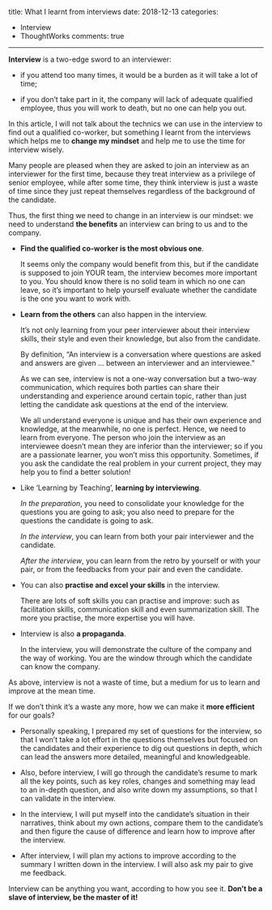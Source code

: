 title: What I learnt from interviews
date: 2018-12-13
categories:
- Interview
- ThoughtWorks
comments: true
---

**Interview** is a two-edge sword to an interviewer:

- if you attend too many times, it would be a burden as it will take a lot of time;

- if you don’t take part in it, the company will lack of adequate qualified employee, thus you will work to death, but no one can help you out.

In this article, I will not talk about the technics we can use in the interview to find out a qualified co-worker, but something I learnt from the interviews which helps me to **change my mindset** and help me to use the time for interview wisely.

Many people are pleased when they are asked to join an interview as an interviewer for the first time, because they treat interview as a privilege of senior employee, while after some time, they think interview is just a waste of time since they just repeat themselves regardless of the background of the candidate.

Thus, the first thing we need to change in an interview is our mindset: we need to understand **the benefits** an interview can bring to us and to the company.

*  **Find the qualified co-worker is the most obvious one**.

    It seems only the company would benefit from this, but if the candidate is supposed to join YOUR team, the interview becomes more important to you. You should know there is no solid team in which no one can leave, so it’s important to help yourself evaluate whether the candidate is the one you want to work with.

*  **Learn from the others** can also happen in the interview.

    It’s not only learning from your peer interviewer about their interview skills, their style and even their knowledge, but also from the candidate.

    By definition, “An interview is a conversation where questions are asked and answers are given … between an interviewer and an interviewee.”

    As we can see, interview is not a one-way conversation but a two-way communication, which requires both parties can share their understanding and experience around certain topic, rather than just letting the candidate ask questions at the end of the interview.

    We all understand everyone is unique and has their own experience and knowledge, at the meanwhile, no one is perfect. Hence, we need to learn from everyone. The person who join the interview as an interviewee doesn’t mean they are inferior than the interviewer; so if you are a passionate learner, you won’t miss this opportunity. Sometimes, if you ask the candidate the real problem in your current project, they may help you to find a better solution!

*  Like ‘Learning by Teaching’, **learning by interviewing**.

    *In the preparation*, you need to consolidate your knowledge for the questions you are going to ask; you also need to prepare for the questions the candidate is going to ask.

    *In the interview*, you can learn from both your pair interviewer and the candidate.

    *After the interview*, you can learn from the retro by yourself or with your pair, or from the feedbacks from your pair and even the candidate.

*  You can also **practise and excel your skills** in the interview.

    There are lots of soft skills you can practise and improve: such as facilitation skills, communication skill and even summarization skill. The more you practise, the more expertise you will have.

*  Interview is also **a propaganda**.

    In the interview, you will demonstrate the culture of the company and the way of working. You are the window through which the candidate can know the company.

As above, interview is not a waste of time, but a medium for us to learn and improve at the mean time.

If we don’t think it’s a waste any more, how we can make it **more efficient** for our goals?

*  Personally speaking, I prepared my set of questions for the interview, so that I won’t take a lot effort in the questions themselves but focused on the candidates and their experience to dig out questions in depth, which can lead the answers more detailed, meaningful and knowledgeable.

*  Also, before interview, I will go through the candidate’s resume to mark all the key points, such as key roles, changes and something may lead to an in-depth question, and also write down my assumptions, so that I can validate in the interview.

*  In the interview, I will put myself into the candidate’s situation in their narratives, think about my own actions, compare them to the candidate’s and then figure the cause of difference and learn how to improve after the interview.

*  After interview, I will plan my actions to improve according to the summary I written down in the interview. I will also ask my pair to give me feedback.

Interview can be anything you want, according to how you see it. **Don’t be a slave of interview, be the master of it!**

